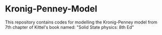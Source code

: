 # Kronig-Penney-Model
This repository contains codes for modelling the Kronig-Penney model from 7th chapter of Kittel's book named: "Solid State physics: 8th Ed"
